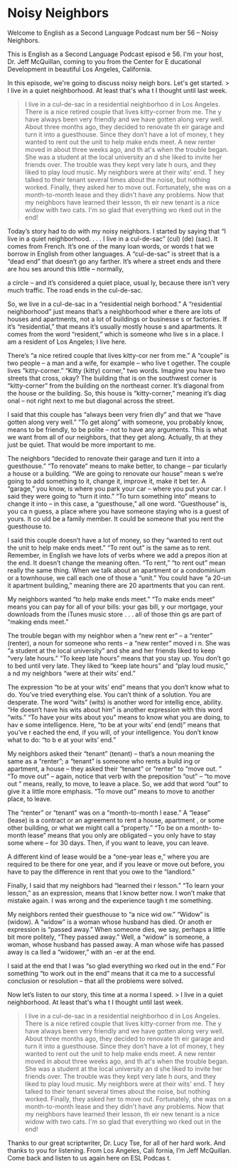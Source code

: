 # Noisy Neighbors

Welcome to English as a Second Language Podcast num ber 56 – Noisy Neighbors.

This is English as a Second Language Podcast episod e 56. I'm your host, Dr. Jeff McQuillan, coming to you from the Center for E ducational Development in beautiful Los Angeles, California.

In this episode, we're going to discuss noisy neigh bors. Let's get started. > I live in a quiet neighborhood. At least that's wha t I thought until last week.
> I live in a cul-de-sac in a residential neighborhoo d in Los Angeles. There is a nice retired couple that lives kitty-corner from me. The y have always been very friendly and we have gotten along very well.
> About three months ago, they decided to renovate th eir garage and turn it into a guesthouse. Since they don’t have a lot of money, t hey wanted to rent out the unit to help make ends meet.
> A new renter moved in about three weeks ago, and th at's when the trouble began. She was a student at the local university an d she liked to invite her friends over. The trouble was they kept very late h ours, and they liked to play loud music. My neighbors were at their wits' end. T hey talked to their tenant several times about the noise, but nothing worked. Finally, they asked her to move out. Fortunately, she was on a month-to-month lease and they didn't have any problems.
> Now that my neighbors have learned their lesson, th eir new tenant is a nice widow with two cats. I'm so glad that everything wo rked out in the end!

Today’s story had to do with my noisy neighbors. I started by saying that “I live in a quiet neighborhood. . . . I live in a cul-de-sac”  (cul) (de) (sac). It comes from French. It’s one of the many loan words, or words t hat we borrow in English from other languages. A “cul-de-sac” is street that is a  “dead end” that doesn’t go any farther. It’s where a street ends and there are hou ses around this little – normally,

a circle – and it’s considered a quiet place, usual ly, because there isn’t very much traffic. The road ends in the cul-de-sac.

So, we live in a cul-de-sac in a “residential neigh borhood.” A “residential neighborhood” just means that’s a neighborhood wher e there are lots of houses and apartments, not a lot of buildings or businesse s or factories. If it’s “residential,” that means it’s usually mostly house s and apartments. It comes from the word “resident,” which is someone who live s in a place. I am a resident of Los Angeles; I live here.

There’s “a nice retired couple that lives kitty-cor ner from me.” A “couple” is two people – a man and a wife, for example – who live t ogether. The couple lives “kitty-corner.” “Kitty (kitty) corner,” two words. Imagine you have two streets that cross, okay? The building that is on the southwest corner is “kitty-corner” from the building on the northeast corner. It’s diagonal  from the house or the building. So, this house is “kitty-corner,” meaning it’s diag onal – not right next to me but diagonal across the street.

I said that this couple has “always been very frien dly” and that we “have gotten along very well.” “To get along” with someone, you probably know, means to be friendly, to be polite – not to have any arguments.  This is what we want from all of our neighbors, that they get along. Actually, th at they just be quiet. That would be more important to me.

The neighbors “decided to renovate their garage and  turn it into a guesthouse.” “To renovate” means to make better, to change – par ticularly a house or a building. “We are going to renovate our house” mean s we’re going to add something to it, change it, improve it, make it bet ter. A “garage,” you know, is where you park your car – where you put your car. I  said they were going to “turn it into.” “To turn something into” means to change it into – in this case, a “guesthouse,” all one word. “Guesthouse” is, you ca n guess, a place where you have someone staying who is a guest of yours. It co uld be a family member. It could be someone that you rent the guesthouse to.

I said this couple doesn’t have a lot of money, so they “wanted to rent out the unit to help make ends meet.” “To rent out” is the same as to rent. Remember, in English we have lots of verbs where we add a prepos ition at the end. It doesn’t change the meaning often. “To rent,” “to rent out” mean really the same thing. When we talk about an apartment or a condominium or  a townhouse, we call each one of those a “unit.” You could have “a 20-un it apartment building,” meaning there are 20 apartments that you can rent.

My neighbors wanted “to help make ends meet.” “To make ends meet” means you can pay for all of your bills: your gas bill, y our mortgage, your downloads from the iTunes music store . . . all of those thin gs are part of “making ends meet.”

The trouble began with my neighbor when a “new rent er” – a “renter” (renter), a noun for someone who rents – a “new renter” moved i n. She was “a student at the local university” and she and her friends liked  to keep “very late hours.” “To keep late hours” means that you stay up. You don’t go to bed until very late. They liked to “keep late hours” and “play loud music,” a nd my neighbors “were at their wits’ end.”

The expression “to be at your wits’ end” means that  you don’t know what to do. You’ve tried everything else. You can’t think of a solution. You are desperate. The word “wits” (wits) is another word for intellig ence, ability. “He doesn’t have his wits about him” is another expression with this  word “wits.” “To have your wits about you” means to know what you are doing, to hav e some intelligence. Here, “to be at your wits’ end (end)” means that you’ve r eached the end, if you will, of your intelligence. You don’t know what to do: “to b e at your wits’ end.”

My neighbors asked their “tenant” (tenant) – that’s  a noun meaning the same as a “renter”; a “tenant” is someone who rents a build ing or apartment, a house – they asked their “tenant” or “renter” to “move out. ” “To move out” – again, notice that verb with the preposition “out” – “to move out ” means, really, to move, to leave a place. So, we add that word “out” to give it a little more emphasis. “To move out” means to move to another place, to leave.

The “renter” or “tenant” was on a “month-to-month l ease.” A “lease” (lease) is a contract or an agreement to rent a house, apartment , or some other building, or what we might call a “property.” “To be on a month- to-month lease” means that you only are obligated – you only have to stay some where – for 30 days. Then, if you want to leave, you can leave.

A different kind of lease would be a “one-year leas e,” where you are required to be there for one year, and if you leave or move out  before, you have to pay the difference in rent that you owe to the “landlord.”

Finally, I said that my neighbors had “learned thei r lesson.” “To learn your lesson,” as an expression, means that I know better  now. I won’t make that mistake again. I was wrong and the experience taugh t me something.

My neighbors rented their guesthouse to “a nice wid ow.” “Widow” is (widow). A “widow” is a woman whose husband has died. Or anoth er expression is “passed away.” When someone dies, we say, perhaps a little bit more politely, “They passed away.” Well, a “widow” is someone, a woman, whose husband has passed away. A man whose wife has passed away is ca lled a “widower,” with an -er at the end.

I said at the end that I was “so glad everything wo rked out in the end.” For something “to work out in the end” means that it ca me to a successful conclusion or resolution – that all the problems were solved.

Now let’s listen to our story, this time at a norma l speed. > I live in a quiet neighborhood. At least that's wha t I thought until last week.
> I live in a cul-de-sac in a residential neighborhoo d in Los Angeles. There is a nice retired couple that lives kitty-corner from me. The y have always been very friendly and we have gotten along very well.
> About three months ago, they decided to renovate th eir garage and turn it into a guesthouse. Since they don’t have a lot of money, t hey wanted to rent out the unit to help make ends meet.
> A new renter moved in about three weeks ago, and th at's when the trouble began. She was a student at the local university an d she liked to invite her friends over. The trouble was they kept very late h ours, and they liked to play loud music. My neighbors were at their wits' end. T hey talked to their tenant several times about the noise, but nothing worked. Finally, they asked her to move out. Fortunately, she was on a month-to-month lease and they didn't have any problems.
> Now that my neighbors have learned their lesson, th eir new tenant is a nice widow with two cats. I'm so glad that everything wo rked out in the end!

Thanks to our great scriptwriter, Dr. Lucy Tse, for  all of her hard work. And thanks to you for listening. From Los Angeles, Cali fornia, I’m Jeff McQuillan. Come back and listen to us again here on ESL Podcas t.



